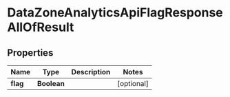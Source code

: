 

# DataZoneAnalyticsApiFlagResponseAllOfResult


## Properties

| Name | Type | Description | Notes |
|------------ | ------------- | ------------- | -------------|
|**flag** | **Boolean** |  |  [optional] |



